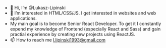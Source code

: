 - 👋 Hi, I’m @Lukasz-Lipinski
- 👀 I’m interested in HTML/CSS/JS. I get interested in websites and web applications. 
- My main goal is to become Senior React Developer. To get it I constantly expend my knowledge of Frontend (especially React and Sass) and gain practial experience by creating new projects using ReactJS.
- 📫 How to reach me l.lipinski1993@gmail.com

<!---
Lukasz-Lipinski/Lukasz-Lipinski is a ✨ special ✨ repository because its `README.md` (this file) appears on your GitHub profile.
You can click the Preview link to take a look at your changes.
--->
